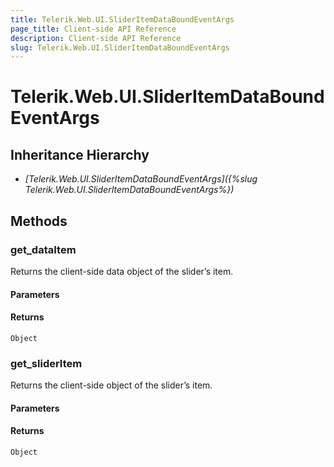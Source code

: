 ```yaml
---
title: Telerik.Web.UI.SliderItemDataBoundEventArgs
page_title: Client-side API Reference
description: Client-side API Reference
slug: Telerik.Web.UI.SliderItemDataBoundEventArgs
---
```


# Telerik.Web.UI.SliderItemDataBoundEventArgs

## Inheritance Hierarchy

* *[Telerik.Web.UI.SliderItemDataBoundEventArgs]({%slug Telerik.Web.UI.SliderItemDataBoundEventArgs%})*

## Methods

###  get_dataItem

Returns the client-side data object of the slider’s item. 

#### Parameters

#### Returns

`Object`

###  get_sliderItem

Returns the client-side object of the slider’s item. 

#### Parameters

#### Returns

`Object`